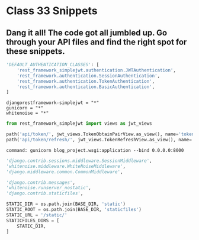 # Class 33 Snippets

## Dang it all! The code got all jumbled up. Go through your API files and find the right spot for these snippets.

```python
'DEFAULT_AUTHENTICATION_CLASSES': [
    'rest_framework_simplejwt.authentication.JWTAuthentication',
    'rest_framework.authentication.SessionAuthentication',
    'rest_framework.authentication.TokenAuthentication',
    'rest_framework.authentication.BasicAuthentication',
]
```

```docker
djangorestframework-simplejwt = "*"
gunicorn = "*"
whitenoise = "*"
```

```python
from rest_framework_simplejwt import views as jwt_views
```

```python
path('api/token/', jwt_views.TokenObtainPairView.as_view(), name='token_obtain_pair'),
path('api/token/refresh/', jwt_views.TokenRefreshView.as_view(), name='token_refresh'),
```

```docker
command: gunicorn blog_project.wsgi:application --bind 0.0.0.0:8000
```

```python
'django.contrib.sessions.middleware.SessionMiddleware',
'whitenoise.middleware.WhiteNoiseMiddleware',
'django.middleware.common.CommonMiddleware',
```

```python
'django.contrib.messages',
'whitenoise.runserver_nostatic',
'django.contrib.staticfiles',
```

```python
STATIC_DIR = os.path.join(BASE_DIR, 'static')
STATIC_ROOT = os.path.join(BASE_DIR, 'staticfiles')
STATIC_URL = '/static/'
STATICFILES_DIRS = [
    STATIC_DIR,
]
```
